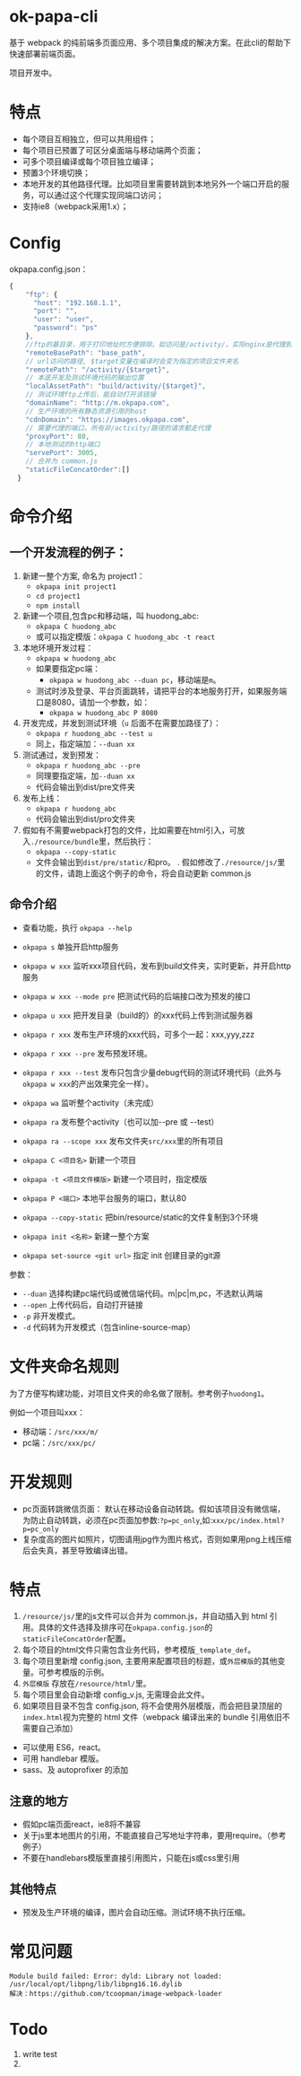 # ok-papa-cli

基于 webpack 的纯前端多页面应用、多个项目集成的解决方案。在此cli的帮助下快速部署前端页面。

项目开发中。

# 特点

* 每个项目互相独立，但可以共用组件；
* 每个项目已预置了可区分桌面端与移动端两个页面；
* 可多个项目编译或每个项目独立编译；
* 预置3个环境切换；
* 本地开发的其他路径代理。比如项目里需要转跳到本地另外一个端口开启的服务，可以通过这个代理实现同端口访问；
* 支持ie8（webpack采用1.x）；

# Config

okpapa.config.json：
```js
{
    "ftp": {
      "host": "192.168.1.1",
      "port": "",
      "user": "user",
      "password": "ps"
    },
    //ftp的基目录，用于打印地址时方便排除。如访问是/activity/，实际nginx是代理到：ftp://base_path/activity/。
    "remoteBasePath": "base_path",
    // url访问的路径, $target变量在编译时会变为指定的项目文件夹名
    "remotePath": "/activity/{$target}",
    // 本底开发及测试环境代码的输出位置
    "localAssetPath": "build/activity/{$target}",
    // 测试环境ftp上传后，能自动打开该链接
    "domainName": "http://m.okpapa.com",
    // 生产环境的所有静态资源引用的host
    "cdnDomain": "https://images.okpapa.com",
    // 需要代理的端口，所有非/activity/路径的请求都走代理
    "proxyPort": 80,
    // 本地测试的http端口
    "servePort": 3005,
    // 合并为 common.js
    "staticFileConcatOrder":[]
  }
```

# 命令介绍

## 一个开发流程的例子：
1. 新建一整个方案, 命名为 project1：
    * `okpapa init project1`
    * `cd project1`
    * `npm install`
1. 新建一个项目,包含pc和移动端，叫 huodong_abc: 
    * `okpapa C huodong_abc`
    * 或可以指定模版：`okpapa C huodong_abc -t react`
1. 本地环境开发过程：
    * `okpapa w huodong_abc`
    * 如果要指定pc端：
        * `okpapa w huodong_abc --duan pc`，移动端是`m`。
    * 测试时涉及登录、平台页面跳转，请把平台的本地服务打开，如果服务端口是8080，请加一个参数，如：
        * `okpapa w huodong_abc P 8080`
1. 开发完成，并发到测试环境（`u` 后面不在需要加路径了）：
    * `okpapa r huodong_abc --test u`
    * 同上，指定端加：`--duan xx`
1. 测试通过，发到预发：
    * `okpapa r huodong_abc --pre`
    * 同理要指定端，加`--duan xx`
    * 代码会输出到dist/pre文件夹
1. 发布上线：
    * `okpapa r huodong_abc`
    * 代码会输出到dist/pro文件夹
1. 假如有不需要webpack打包的文件，比如需要在html引入，可放入`./resource/bundle`里，然后执行：
    * `okpapa --copy-static`
    * 文件会输出到`dist/pre/static/`和pro。
 . 假如修改了`./resource/js/`里的文件，请跑上面这个例子的命令，将会自动更新 common.js

## 命令介绍
* 查看功能，执行 `okpapa --help`
* `okpapa s`     单独开启http服务

* `okpapa w xxx` 监听xxx项目代码，发布到build文件夹，实时更新，并开启http服务
* `okpapa w xxx --mode pre` 把测试代码的后端接口改为预发的接口
* `okpapa u xxx` 把开发目录（build的）的xxx代码上传到测试服务器

* `okpapa r xxx` 发布生产环境的xxx代码，可多个一起：xxx,yyy,zzz
* `okpapa r xxx --pre` 发布预发环境。
* `okpapa r xxx --test` 发布只包含少量debug代码的测试环境代码（此外与`okpapa w xxx`的产出效果完全一样）。

* `okpapa wa`    监听整个activity（未完成）
* `okpapa ra`              发布整个activity（也可以加--pre 或 --test）
* `okpapa ra --scope xxx`  发布文件夹`src/xxx`里的所有项目
* `okpapa C <项目名>` 新建一个项目
* `okpapa -t <项目文件模版>` 新建一个项目时，指定模版
* `okpapa P <端口>` 本地平台服务的端口，默认80
* `okpapa --copy-static` 把bin/resource/static的文件复制到3个环境
* `okpapa init <名称>` 新建一整个方案
* `okpapa set-source <git url>` 指定 init 创建目录的git源

参数：

* `--duan`    选择构建pc端代码或微信端代码。m|pc|m,pc，不选默认两端
* `--open`    上传代码后，自动打开链接
* `-p`        非开发模式。
* `-d`        代码转为开发模式（包含inline-source-map）


# 文件夹命名规则

为了方便写构建功能，对项目文件夹的命名做了限制。参考例子`huodong1`。


例如一个项目叫xxx：

* 移动端：`/src/xxx/m/`
* pc端：`/src/xxx/pc/`


# 开发规则

* pc页面转跳微信页面：
    默认在移动设备自动转跳。假如该项目没有微信端，为防止自动转跳，必须在pc页面加参数:`?p=pc_only`,如:`xxx/pc/index.html?p=pc_only`
* 复杂度高的图片如照片，切图请用jpg作为图片格式，否则如果用png上线压缩后会失真，甚至导致编译出错。

# 特点

1. `/resource/js/`里的js文件可以合并为 common.js，并自动插入到 html 引用。具体的文件选择及排序可在`okpapa.config.json`的`staticFileConcatOrder`配置。
1. 每个项目的html文件只需包含业务代码，参考模版`_template_def`。
1. 每个项目里新增 config.json, 主要用来配置项目的标题，或`外层模版`的其他变量。可参考模版的示例。
1. `外层模版` 存放在`/resource/html/`里。
1. 每个项目里会自动新增 config_v.js, 无需理会此文件。 
1. 如果项目目录不包含 config.json, 将不会使用外层模版，而会把目录顶层的`index.html`视为完整的 html 文件（webpack 编译出来的 bundle 引用依旧不需要自己添加）

* 可以使用 ES6，react。
* 可用 handlebar 模版。
* sass、及 autoprofixer 的添加

## 注意的地方

* 假如pc端页面react，ie8将不兼容
* 关于js里本地图片的引用，不能直接自己写地址字符串，要用require。（参考例子）
* 不要在handlebars模版里直接引用图片，只能在js或css里引用

## 其他特点

* 预发及生产环境的编译，图片会自动压缩。测试环境不执行压缩。



# 常见问题
    Module build failed: Error: dyld: Library not loaded: /usr/local/opt/libpng/lib/libpng16.16.dylib
    解决：https://github.com/tcoopman/image-webpack-loader
    

# Todo

1. write test
1. 


